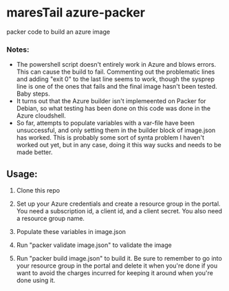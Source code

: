# maresTail azure-packer
packer code to build an azure image

### Notes:

- The powershell script doesn't entirely work in Azure and blows errors. This can cause the build to fail. Commenting out the problematic lines and adding "exit 0" to the last line seems to work, though the sysprep line is one of the ones that fails and the final image hasn't been tested.  Baby steps.
- It turns out that the Azure builder isn't implemeented on Packer for Debian, so what testing has been done on this code was done in the Azure cloudshell.
- So far, attempts to populate variables with a var-file have been unsuccessful, and only setting them in the builder block of image.json has worked. This is probably some sort of synta problem I haven't worked out yet, but in any case, doing it this way sucks and needs to be made better.

## Usage:
1. Clone this repo

2. Set up your Azure credentials and create a resource group in the portal.  You need a subscription id, a client id, and a client secret. You also need a resource group name.

3. Populate these variables in image.json

4. Run "packer validate image.json" to validate the image

5. Run "packer build image.json" to build it.  Be sure to remember to go into your resource group in the portal and delete it when you're done if you want to avoid the charges incurred for keeping it around when you're done using it.
